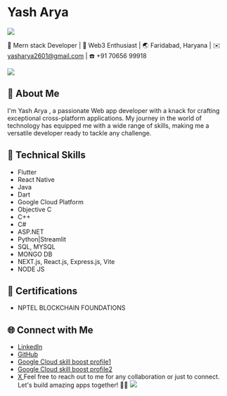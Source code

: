 # Yash Arya

![](https://user-images.githubusercontent.com/73097560/115834477-dbab4500-a447-11eb-908a-139a6edaec5c.gif)

📱 Mern stack Developer | 🔗 Web3 Enthusiast | 🌏 Faridabad, Haryana | ✉️ yasharya2601@gmail.com | ☎️ +91 70656 99918

![](https://user-images.githubusercontent.com/73097560/115834477-dbab4500-a447-11eb-908a-139a6edaec5c.gif)

## 🚀 About Me

I'm Yash Arya , a passionate Web app developer with a knack for crafting exceptional cross-platform applications. My journey in the world of technology has equipped me with a wide range of skills, making me a versatile developer ready to tackle any challenge.
## 🔧 Technical Skills

- Flutter
- React Native
- Java
- Dart
- Google Cloud Platform
- Objective C
- C++
- C#
- ASP.NET
- Python|Streamlit
- SQL, MYSQL
- MONGO DB
- NEXT.js, React.js, Express.js, Vite
- NODE JS

## 📜 Certifications
- NPTEL BLOCKCHAIN FOUNDATIONS

## 🌐 Connect with Me
- [LinkedIn](https://www.linkedin.com/in/yash--arya)
- [GitHub](https://github.com/yasharyas)
- [Google Cloud skill boost profile1](https://www.cloudskillsboost.google/public_profiles/6c352e60-eda3-49c1-ae5f-db5e51f87fa3)
- [Google Cloud skill boost profile2](https://www.cloudskillsboost.google/public_profiles/0eb7c336-6191-47ac-a2be-03eb486a5812)
- [ X ](https://twitter.com/yasharyass)
Feel free to reach out to me for any collaboration or just to connect. Let's build amazing apps together! 📱🚀
![](https://user-images.githubusercontent.com/73097560/115834477-dbab4500-a447-11eb-908a-139a6edaec5c.gif)
